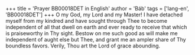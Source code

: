 +++
title = 'Prayer BB00018DET in English'
author = 'Báb'
tags = ['lang-en', 'BB00018DET']
+++
O my God, my Lord and my Master! I have detached myself from my kindred and have sought through Thee to become independent of all that dwell on earth and ever ready to receive that which is praiseworthy in Thy sight. Bestow on me such good as will make me independent of aught else but Thee, and grant me an ampler share of Thy boundless favors. Verily, Thou art the Lord of grace abounding.
